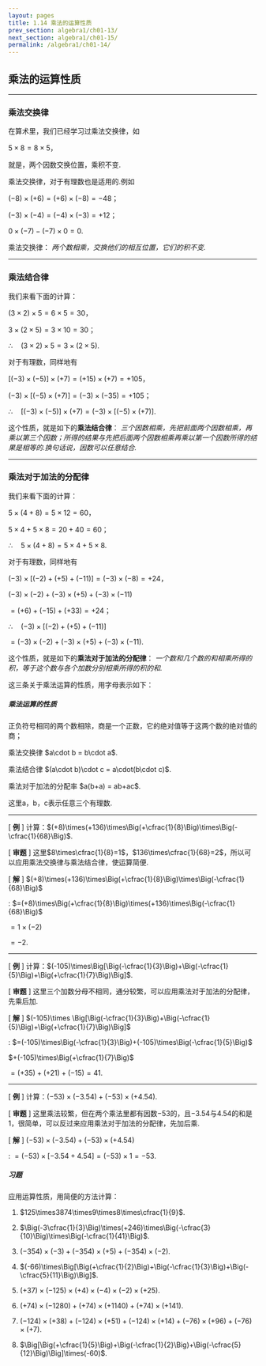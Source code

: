 ```yaml
---
layout: pages
title: 1.14 乘法的运算性质
prev_section: algebra1/ch01-13/
next_section: algebra1/ch01-15/
permalink: /algebra1/ch01-14/
---
```


乘法的运算性质
--------------

----

### 乘法交换律

在算术里，我们已经学习过乘法交换律，如

$5\times8=8\times5$，

就是，两个因数交换位置，乘积不变.

乘法交换律，对于有理数也是适用的.例如

$(-8)\times(+6)=(+6)\times(-8)=-48$；

$(-3)\times(-4)=(-4)\times(-3)=+12$；

$0\times(-7)-(-7)\times0=0$.

乘法交换律： _两个数相乘，交换他们的相互位置，它们的积不变._

***

### 乘法结合律

我们来看下面的计算：

$(3\times2)\times5 =6\times5=30$，

$3\times(2\times5) =3\times10=30$；

$\therefore\quad(3\times2)\times5=3\times(2\times5)$.

对于有理数，同样地有

$[(-3)\times(-5)]\times(+7)=(+15)\times(+7)=+105$，  

$(-3)\times[(-5)\times(+7)]=(-3)\times(-35)=+105$；

$\therefore\quad[(-3)\times(-5)]\times(+7)=(-3)\times[(-5)\times(+7)]$.

这个性质，就是如下的**乘法结合律**： _三个因数相乘，先把前面两个因数相乘，再乘以第三个因数；所得的结果与先把后面两个因数相乘再乘以第一个因数所得的结果是相等的.换句话说，因数可以任意结合._

***

### 乘法对于加法的分配律

我们来看下面的计算：

$5\times (4+8) =5 \times 12=60$，  

$5\times 4+5 \times 8=20+40=60$；

$\therefore\quad5\times(4+8)=5\times4+5\times8$.

对于有理数，同样地有

$(-3)\times[(-2)+(+5)+(-11)]=(-3)\times(-8)=+24$，

$(-3)\times(-2)+(-3)\times(+5)+(-3)\times(-11)$

$=(+6)+(-15)+(+33)=+24$；

$\therefore\quad(-3)\times[(-2)+(+5)+(-11)]$

$=(-3)\times(-2)+(-3)\times(+5)+(-3)\times(-11)$.

这个性质，就是如下的**乘法对于加法的分配律**： _一个数和几个数的和相乘所得的积，等于这个数与各个加数分别相乘所得的积的和._

这三条关于乘法运算的性质，用字母表示如下：

<div class="note info">
<h5>乘法运算的性质</h5>
<p>正负符号相同的两个数相除，商是一个正数，它的绝对值等于这两个数的绝对值的商；</p>
<p>乘法交换律 $a\cdot b = b\cdot a$.</p>  
<p>乘法结合律 $(a\cdot b)\cdot c = a\cdot(b\cdot c)$.</p>  
<p>乘法对于加法的分配率 $a(b+a) = ab+ac$.</p>
</div>

这里a，b，c表示任意三个有理数.

----

[ **例** ] 计算：$(+8)\times(+136)\times\Big(+\cfrac{1}{8}\Big)\times\Big(-\cfrac{1}{68}\Big)$.

[ **审题** ] 这里$8\times\cfrac{1}{8}=1$，$136\times\cfrac{1}{68}=2$，所以可以应用乘法交换律与乘法结合律，使运算简便.

[ **解** ] $(+8)\times(+136)\times\Big(+\cfrac{1}{8}\Big)\times\Big(-\cfrac{1}{68}\Big)$  

:  $=(+8)\times\Big(+\cfrac{1}{8}\Big)\times(+136)\times\Big(-\cfrac{1}{68}\Big)$  
  
   $=1\times(-2)$  
  
   $=-2$.

----

[ **例** ] 计算：$(-105)\times\Big[\Big(-\cfrac{1}{3}\Big)+\Big(-\cfrac{1}{5}\Big)+\Big(+\cfrac{1}{7}\Big)\Big]$.

[ **审题** ] 这里三个加数分母不相同，通分较繁，可以应用乘法对于加法的分配律，先乘后加.

[ **解** ] $(-105)\times \Big[\Big(-\cfrac{1}{3}\Big)+\Big(-\cfrac{1}{5}\Big)+\Big(+\cfrac{1}{7}\Big)\Big]$  

:  $=(-105)\times\Big(-\cfrac{1}{3}\Big)+(-105)\times\Big(-\cfrac{1}{5}\Big)$  

   $+(-105)\times\Big(+\cfrac{1}{7}\Big)$  
  
   $=(+35)+(+21)+(-15)=41$.

----

[ **例** ] 计算：$(-53)\times(-3.54)+(-53)\times(+4.54)$.

[ **审题** ] 这里乘法较繁，但在两个乘法里都有因数$-53$的，且$-3.54$与$4.54$的和是1，很简单，可以反过来应用乘法对于加法的分配律，先加后乘.

[ **解** ] $(-53)\times(-3.54)+(-53)\times(+4.54)$  

:  $=(-53)\times[-3.54+4.54]=(-53)\times1=-53$.

<div class="note">
<h5>习题</h5>
</div>

应用运算性质，用简便的方法计算：

1.  $125\times3874\times9\times8\times\cfrac{1}{9}$.

2.  $\Big(-3\cfrac{1}{3}\Big)\times(+246)\times\Big(-\cfrac{3}{10}\Big)\times\Big(-\cfrac{1}{41}\Big)$.

3.  $(-354)\times(-3)+(-354)\times(+5)+(-354)\times(-2)$.

4.  $(-66)\times\Big[\Big(+\cfrac{1}{2}\Big)+\Big(-\cfrac{1}{3}\Big)+\Big(-\cfrac{5}{11}\Big)\Big]$.

5.  $(+37)\times(-125)\times(+4)\times(-4)\times(-2)\times(+25)$.

6.  $(+74)\times(-1280)+(+74)\times(+1140)+(+74)\times(+141)$.

7.  $(-124)\times(+38)+(-124)\times(+51)+(-124)\times(+14)+(-76)\times(+96)+(-76)\times(+7)$.

8.  $\Big[\Big(+\cfrac{1}{5}\Big)+\Big(-\cfrac{1}{2}\Big)+\Big(-\cfrac{5}{12}\Big)\Big]\times(-60)$.



